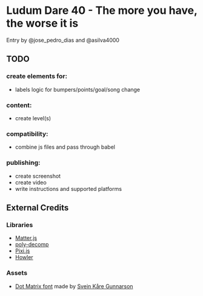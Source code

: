 # Ludum Dare 40 - The more you have, the worse it is

Entry by @jose_pedro_dias and @asilva4000

## TODO

### create elements for:

* labels logic for bumpers/points/goal/song change

### content:

* create level(s)

### compatibility:

* combine js files and pass through babel

### publishing:

* create screenshot
* create video
* write instructions and supported platforms

## External Credits

### Libraries

* [Matter.js]()
* [poly-decomp]()
* [Pixi.js]()
* [Howler]()

### Assets

* [Dot Matrix font](https://www.dafont.com/dot-matrix.font) made by
  [Svein Kåre Gunnarson](http://www.dionaea.com/information/fonts.html)
